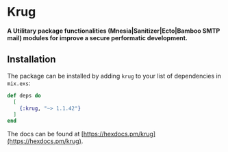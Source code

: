 # Krug

**A Utilitary package functionalities (Mnesia|Sanitizer|Ecto|Bamboo SMTP mail) 
modules for improve a secure performatic development.**

## Installation

The package can be installed by adding `krug` to your list of dependencies in `mix.exs`:

```elixir
def deps do
  [
    {:krug, "~> 1.1.42"}
  ]
end
```

The docs can be found at [https://hexdocs.pm/krug](https://hexdocs.pm/krug).

